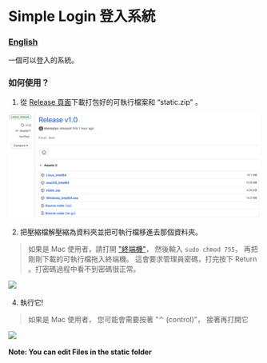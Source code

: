 # Simple Login 登入系統

### [English](READMD.md)

一個可以登入的系統。

### 如何使用？

1. 從 [ Release 頁面](releases)下載打包好的可執行檔案和 “static.zip" 。

![](readme_res/001.png)

2. 把壓縮檔解壓縮為資料夾並把可執行檔移進去那個資料夾。

> 如果是 Mac 使用者，請打開 ["終端機"](https://support.apple.com/zh-tw/guide/terminal/apd5265185d-f365-44cb-8b09-71a064a42125/mac)， 然後輸入
```sudo chmod 755```， 再把剛剛下載的可執行檔拖入終端機。
這會要求管理員密碼，打完按下 Return 。打密碼過程中看不到密碼很正常。

![](readme_res/002.png)

4. 執行它!
> 如果是 Mac 使用者， 您可能會需要按著 "⌃ (control)"， 接著再打開它

![](readme_res/003zh.png)

**Note: You can edit Files in the static folder**
